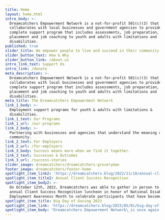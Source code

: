 ```yaml
---
title: Home
layout: home.html
intro_body: >-
  Dreamcatchers Empowerment Network is a not-for-profit 501(c)(3) that
  collaborates with local businesses and government agencies to provide a
  complete support program that includes assessments, job preparation, job
  placement and job coaching to youth and adults with limitations and
  disabilities.
published: true
slider_title: We empower people to live and succeed in their community.
slider_button_text: How & Why
slider_button_link: /about-us
intro_link_text: Support Us
intro_link: /donate
meta_description: >-
  Dreamcatchers Empowerment Network is a not-for-profit 501(c)(3) that
  collaborates with local businesses and government agencies to provide a
  complete support program that includes assessments, job preparation, job
  placement and job coaching to youth and adults with limitations and
  disabilities.
meta_title: The Dreamcatchers Empowerment Network
link_1_body: >-
  Employment support programs for youth & adults with limitations &
  disabilities.
link_1_text: Our Programs
link_1_url: /our-programs
link_2_body: >-
  Partnering with businesses and agencies that understand the meaning of
  community.
link_2_text: For Employers
link_2_url: /for-employers
link_3_body: Success means more when we find it together.
link_3_text: Successes & Outcomes
link_3_url: /success-stories
slider_image: dreamcatchers/dreamcatchers-groceryman
footer_image: dreamcatchers/footer-home
spotlight_item_link2: 'https://dreamcatchers.blog/2022/11/10/annual-client-success-recognition/'
spotlight_item_title2: Annual Client Success Recognition
spotlight_item_body2: >-
  On October 12th, 2022, Dreamcatchers was able to gather in person to hold our
  annual Client Success Recognition luncheon in honor of National Disability
  Employment Awareness Month to celebrate participants that have become hired.
spotlight_item_title: Big Day of Goving 2023
spotlight_item_link: 'https://dreamcatchers.blog/2023/05/01/big-day-of-giving-2023/'
spotlight_item_body: "Dreamcatchers Empowerment Network\_is once again participating in\_BIG DAY OF GIVING!\_"
---
```


